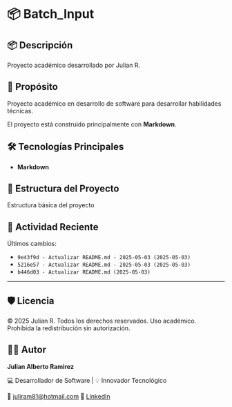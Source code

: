 # 📦 Batch_Input

## 📦 Descripción

Proyecto académico desarrollado por Julian R.

## 🎯 Propósito

Proyecto académico en desarrollo de software para desarrollar habilidades técnicas.

El proyecto está construido principalmente con **Markdown**.
## 🛠️ Tecnologías Principales

- **Markdown**
## 📂 Estructura del Proyecto

Estructura básica del proyecto
## 📅 Actividad Reciente

Últimos cambios:
- `9e43f9d - Actualizar README.md - 2025-05-03 (2025-05-03)`
- `5216e57 - Actualizar README.md - 2025-05-03 (2025-05-03)`
- `b446d03 - Actualizar README.md (2025-05-03)`

---

## 🛡️ Licencia

© 2025 Julian R. Todos los derechos reservados.
Uso académico. Prohibida la redistribución sin autorización.

## 🧑‍💻 Autor

**Julian Alberto Ramirez**

💻 Desarrollador de Software | 💡 Innovador Tecnológico

📧 [juliram81@hotmail.com](mailto:juliram81@hotmail.com)
🔗 [LinkedIn](https://co.linkedin.com/in/julianramirezc)
